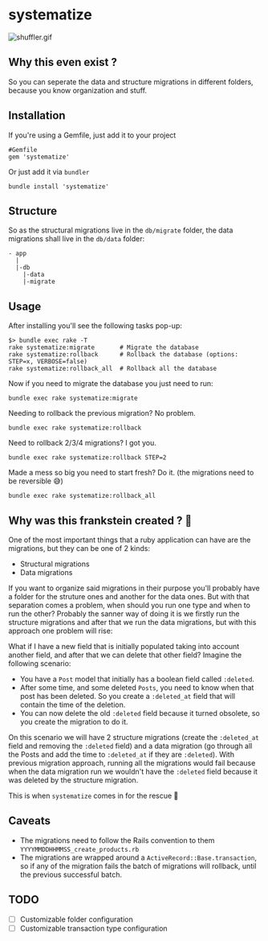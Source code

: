 # systematize

![shuffler.gif](https://s15.postimg.org/jupy0v0or/shuffler.gif)

## Why this even exist ?

So you can seperate the data and structure migrations in different folders, because you know organization and stuff.

## Installation

If you're using a Gemfile, just add it to your project
<pre><code>#Gemfile
gem 'systematize'
</code></pre>

Or just add it via `bundler`
<pre><code>bundle install 'systematize'</code></pre>

## Structure
So as the structural migrations live in the `db/migrate` folder, the data migrations shall live in the `db/data` folder:

<pre><code>- app
  |
  |-db
    |-data
    |-migrate
</pre></code>

## Usage
After installing you'll see the following tasks pop-up:

<pre><code>$> bundle exec rake -T
rake systematize:migrate       # Migrate the database
rake systematize:rollback      # Rollback the database (options: STEP=x, VERBOSE=false)
rake systematize:rollback_all  # Rollback all the database
</pre></code>

Now if you need to migrate the database you just need to run:
<pre><code>bundle exec rake systematize:migrate</pre></code>

Needing to rollback the previous migration? No problem.
<pre><code>bundle exec rake systematize:rollback</pre></code>

Need to rollback 2/3/4 migrations? I got you.
<pre><code>bundle exec rake systematize:rollback STEP=2 </pre></code>

Made a mess so big you need to start fresh? Do it. (the migrations need to be reversible 😅)
<pre><code>bundle exec rake systematize:rollback_all </pre></code>

## Why was this frankstein created ? 👹

One of the most important things that a ruby application can have are the migrations, but they can be one of 2 kinds:
- Structural migrations
- Data migrations

If you want to organize said migrations in their purpose you'll probably have a folder for the struture ones and another for the data ones. But with that separation comes a problem, when should you run one type and when to run the other?
Probably the sanner way of doing it is we firstly run the structure migrations and after that we run the data migrations, but with this approach one problem will rise:

What if I have a new field that is initially populated taking into account another field, and after that we can delete that other field?
Imagine the following scenario:
- You have a `Post` model that initially has a boolean field called `:deleted`.
- After some time, and some deleted `Posts`, you need to know when that post has been deleted. So you create a `:deleted_at` field that will contain the time of the deletion.
- You can now delete the old `:deleted` field because it turned obsolete, so you create the migration to do it.

On this scenario we will have 2 structure migrations (create the `:deleted_at` field and removing the `:deleted` field) and a data migration (go through all the Posts and add the time to `:deleted_at` if they are `:deleted`). With previous migration approach, running all the migrations would fail because when the data migration run we wouldn't have the `:deleted` field because it was deleted by the structure migration.

This is when `systematize` comes in for the rescue 🚀

## Caveats
- The migrations need to follow the Rails convention to them `YYYYMMDDHHMMSS_create_products.rb`
- The migrations are wrapped around a `ActiveRecord::Base.transaction`, so if any of the migration fails the batch of migrations will rollback, until the previous successful batch.

## TODO
- [ ] Customizable folder configuration
- [ ] Customizable transaction type configuration
